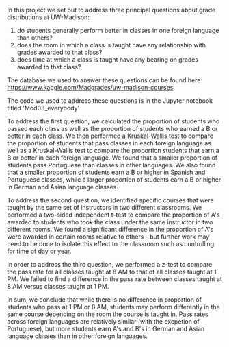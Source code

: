 In this project we set out to address three principal questions about grade distributions at UW-Madison:
1) do students generally perform better in classes in one foreign language than others?
2) does the room in which a class is taught have any relationship with grades awarded to that class?
3) does time at which a class is taught have any bearing on grades awarded to that class?

The database we used to answer these questions can be found here:
https://www.kaggle.com/Madgrades/uw-madison-courses

The code we used to address these questions is in the Jupyter notebook titled 'Mod03_everybody'

To address the first question, we calculated the proportion of students who passed each class as well as the proportion of students who earned a B or better in each class. We then performed a Kruskal-Wallis test to compare the proportion of students that pass classes in each foreign language as well as a Kruskal-Wallis test to compare the proportion students that earn a B or better in each foreign language. We found that a smaller proportion of students pass Portuguese than classes in other languages. We also found that a smaller proportion of students earn a B or higher in Spanish and Portuguese classes, while a larger proportion of students earn a B or higher in German and Asian language classes.

To address the second question, we identified specific courses that were taught by the same set of instructors in two different classrooms.  We performed a two-sided independent t-test to compare the proportion of A's awarded to students who took the class under the same instructor in two different rooms.  We found a significant difference in the proportion of A's were awarded in certain rooms relative to others - but further work may need to be done to isolate this effect to the classroom such as controlling for time of day or year.

In order to address the third question, we performed a z-test to compare the pass rate for all classes taught at 8 AM to that of all classes taught at 1 PM.  We failed to find a difference in the pass rate between classes taught at 8 AM versus classes taught at 1 PM.

In sum, we conclude that while there is no difference in proportion of students who pass at 1 PM or 8 AM, students may perform differently in the same course depending on the room the course is taught in.  Pass rates across foreign languages are relatively similar (with the excpetion of Portuguese), but more students earn A's and B's in German and Asian language classes than in other foreign languages.


